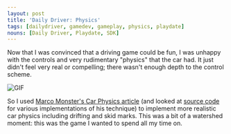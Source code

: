```yaml
---
layout: post
title: 'Daily Driver: Physics'
tags: [dailydriver, gamedev, gameplay, physics, playdate]
nouns: [Daily Driver, Playdate, SDK]
---
```


Now that I was convinced that a driving game could be fun, I was unhappy with the controls and very rudimentary "physics" that the car had. It just didn't feel very real or compelling; there wasn't enough depth to the control scheme.

![GIF](/images/posts/daily-driver-physics.gif#playdate)

So I used [Marco Monster's Car Physics article](https://asawicki.info/Mirror/Car%20Physics%20for%20Games/Car%20Physics%20for%20Games.html) (and looked at [source code](https://github.com/search?q=2d+car+physics&type=repositories) for various implementations of his technique) to implement more realistic car physics including drifting and skid marks. This was a bit of a watershed moment: this was the game I wanted to spend all my time on.